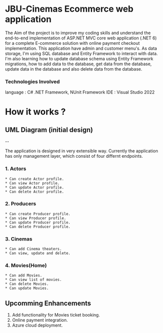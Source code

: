 ﻿# JBU-Cinemas Ecommerce web application

The Aim of the project is to improve my coding skills and understand the end-to-end implementation of ASP.NET MVC core web application (.NET 6) for a complete E-commerce solution with online payment checkout implementation. This application have admin and customer menu's. 
As data storage, I'm using SQL database and Entity Framework to interact with data. I'm also learning how to update database schema using Entity Framework migrations, how to add data to the database, get data from the database, update data in the database and also delete data from the database.


### Technologies Involved
language : C# .NET Framework, NUnit Framework
IDE      : Visual Studio 2022
# How it works ?
## UML Diagram (initial design)
--

The application is designed in very extensible way.
Currently the application has only management layer, which consist of four differnt endpoints.
### 1. Actors
    * Can create Actor profile.
    * Can view Actor profile.
    * Can update Actor profile.
    * Can delete Actor profile.


### 2. Producers
    * Can create Producer profile.
    * Can view Producer profile.
    * Can update Producer profile.
    * Can delete Producer profile.


### 3. Cinemas
    * Can add Cinema theaters.
    * Can view, update and delete.


### 4. Movies(Home)
    * Can add Movies.
    * Can view list of movies.
    * Can delete Movies.
    * Can update Movies.



## Upcomming Enhancements
1. Add functionality for Movies ticket booking.
2. Online payment integration.
3. Azure cloud deployment.
